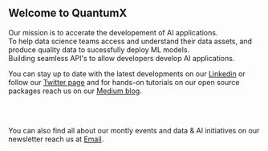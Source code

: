 ## Welcome to QuantumX 



Our mission is to accerate the developement of AI applications. <br/> 
    To help data science teams access and understand their data assets, and produce quality data to sucessfully deploy ML models. <br/>
    Building seamless API's to allow developers develop AI applications.
    
You can stay up to date with the latest developments on our [Linkedin](https://www.linkedin.com/company/quantumx.co.tz/)  or follow our [Twitter page](https://twitter.com/QuantumX__) and for hands-on tutorials on our open source packages reach us on our [Medium blog](https://medium.com/@mgasalucas).

<br/><br/>

You can also find all about our montly events and data & AI initiatives on our newsletter reach us at [Email](mailto:mgasa.loucat1@gmail.com).
